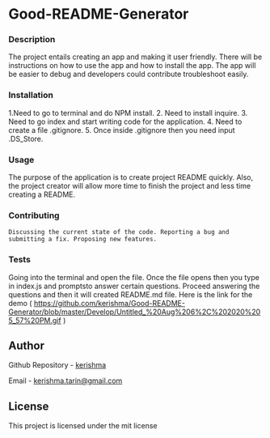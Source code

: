 
  # Good-README-Generator

  ### Description

  The project entails creating an app and making it user friendly. There will be instructions on how to use the app and how to install the app. The app will be easier to debug and developers could contribute troubleshoot easily.
  
  
  ### Installation
  
  1.Need to go to terminal and do NPM install. 2. Need to install inquire. 3. Need to go index and start writing code for the application. 4. Need to create a file .gitignore. 5. Once inside .gitignore then you need input .DS_Store.

  ### Usage

  The purpose of the application is to create project README quickly. Also, the project creator will allow more time to finish the project and less time creating a README.
  
  ### Contributing
  
    Discussing the current state of the code. Reporting a bug and submitting a fix. Proposing new features.

  ### Tests
  
  Going into the terminal and open the file. Once the file opens then you type in index.js and promptsto answer certain questions. Proceed answering the questions and then it will created README.md file. Here is the link for the demo ( https://github.com/kerishma/Good-README-Generator/blob/master/Develop/Untitled_%20Aug%206%2C%202020%205_57%20PM.gif )
  
  ## Author
  
  Github Repository - [kerishma](https://github.com/kerishma)

  Email - kerishma.tarin@gmail.com
  
  ## License
  
  This project is licensed under the mit license
  
